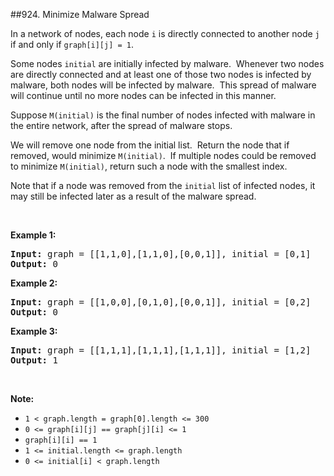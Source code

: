 ##924. Minimize Malware Spread
<p>In a network of nodes, each node <code>i</code> is directly connected to another node <code>j</code> if and only if&nbsp;<code>graph[i][j] = 1</code>.</p>

<p>Some nodes <code>initial</code> are initially infected by malware.&nbsp; Whenever two nodes are directly connected and at least one of those two nodes is infected by malware, both nodes will be infected by malware.&nbsp; This spread of malware will continue until no more nodes can be infected in this manner.</p>

<p>Suppose <code>M(initial)</code>&nbsp;is the final number of nodes infected with malware in the entire network, after the spread of malware stops.</p>

<p>We will&nbsp;remove one node from the initial list.&nbsp; Return the node that if removed, would minimize&nbsp;<code>M(initial)</code>.&nbsp; If multiple nodes could be removed to minimize <code>M(initial)</code>, return such a node with the smallest index.</p>

<p>Note that if a node was removed from the <code>initial</code>&nbsp;list of infected nodes, it may still be infected later as a result of the malware spread.</p>

<p>&nbsp;</p>

<ol>
</ol>

<p><strong>Example 1:</strong></p>

<pre>
<strong>Input: </strong>graph = [[1,1,0],[1,1,0],[0,0,1]], initial = [0,1]
<strong>Output: </strong>0
</pre>

<p><strong>Example 2:</strong></p>

<pre>
<strong>Input: </strong>graph = [[1,0,0],[0,1,0],[0,0,1]], initial = [0,2]
<strong>Output: </strong>0
</pre>

<p><strong>Example 3:</strong></p>

<pre>
<strong>Input: </strong>graph = [[1,1,1],[1,1,1],[1,1,1]], initial = [1,2]
<strong>Output: </strong>1
</pre>

<p>&nbsp;</p>

<p><strong>Note:</strong></p>

<ul>
	<li><code>1 &lt; graph.length = graph[0].length &lt;= 300</code></li>
	<li><code>0 &lt;= graph[i][j] == graph[j][i] &lt;= 1</code></li>
	<li><code>graph[i][i] == 1</code></li>
	<li><code>1 &lt;= initial.length &lt;= graph.length</code></li>
	<li><code>0 &lt;= initial[i] &lt; graph.length</code></li>
</ul>
